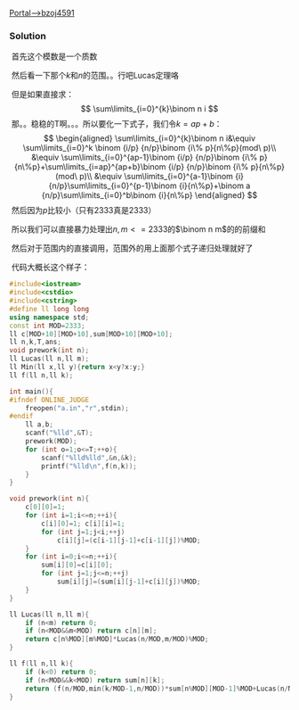 [Portal-->bzoj4591](https://www.lydsy.com/JudgeOnline/problem.php?id=4591)

### Solution

​	首先这个模数是一个质数

​	然后看一下那个$k$和$n$的范围。。行吧Lucas定理咯

​	但是如果直接求：
$$
\sum\limits_{i=0}^{k}\binom n i
$$
​	那。。稳稳的T啊。。。所以要化一下式子，我们令$k=ap+b$：
$$
\begin{aligned}
\sum\limits_{i=0}^{k}\binom n i&\equiv \sum\limits_{i=0}^k \binom {i/p} {n/p}\binom {i\% p}{n\%p}(mod\ p)\\
&\equiv \sum\limits_{i=0}^{ap-1}\binom {i/p} {n/p}\binom {i\% p}{n\%p}+\sum\limits_{i=ap}^{ap+b}\binom {i/p} {n/p}\binom {i\% p}{n\%p}(mod\ p)\\
&\equiv \sum\limits_{i=0}^{a-1}\binom {i} {n/p}\sum\limits_{i=0}^{p-1}\binom {i}{n\%p}+\binom a {n/p}\sum\limits_{i=0}^b\binom {i}{n\%p}
\end{aligned}
$$
​	然后因为$p$比较小（只有$2333$真是2333）

​	所以我们可以直接暴力处理出$n,m<=2333$的$\binom n m$的的前缀和

​	然后对于范围内的直接调用，范围外的用上面那个式子递归处理就好了



​	代码大概长这个样子：

```C++
#include<iostream>
#include<cstdio>
#include<cstring>
#define ll long long
using namespace std;
const int MOD=2333;
ll c[MOD+10][MOD+10],sum[MOD+10][MOD+10];
ll n,k,T,ans;
void prework(int n);
ll Lucas(ll n,ll m);
ll Min(ll x,ll y){return x<y?x:y;}
ll f(ll n,ll k);

int main(){
#ifndef ONLINE_JUDGE
	freopen("a.in","r",stdin);
#endif
	ll a,b;
	scanf("%lld",&T);
	prework(MOD);
	for (int o=1;o<=T;++o){
		scanf("%lld%lld",&n,&k);
		printf("%lld\n",f(n,k));
	}
}

void prework(int n){
	c[0][0]=1;
	for (int i=1;i<=n;++i){
		c[i][0]=1; c[i][i]=1;
		for (int j=1;j<i;++j)
			c[i][j]=(c[i-1][j-1]+c[i-1][j])%MOD;
	}
	for (int i=0;i<=n;++i){
		sum[i][0]=c[i][0];
		for (int j=1;j<=n;++j)
			sum[i][j]=(sum[i][j-1]+c[i][j])%MOD;
	}
}

ll Lucas(ll n,ll m){
	if (n<m) return 0;
	if (n<MOD&&m<MOD) return c[n][m];
	return c[n%MOD][m%MOD]*Lucas(n/MOD,m/MOD)%MOD;
}

ll f(ll n,ll k){
	if (k<0) return 0;
	if (n<MOD&&k<MOD) return sum[n][k];
	return (f(n/MOD,min(k/MOD-1,n/MOD))*sum[n%MOD][MOD-1]%MOD+Lucas(n/MOD,k/MOD)*sum[n%MOD][k%MOD]%MOD)%MOD;
}
```

